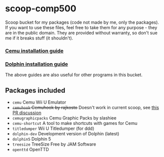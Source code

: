 # scoop-comp500
Scoop bucket for my packages (code not made by me, only the packages). If you want to use these files, feel free to take them for any purpose - they are in the public domain. They are provided without warranty, so don't sue me if it breaks stuff (it shouldn't).

### [Cemu installation guide](https://github.com/comp500/scoop-comp500/wiki/Cemu-installation-guide-with-Scoop)
### [Dolphin installation guide](https://github.com/comp500/scoop-comp500/wiki/Dolphin-installation-guide-with-Scoop)
The above guides are also useful for other programs in this bucket.

## Packages included
- `cemu` Cemu Wii U Emulator
- ~~`cemuhook` Cemuhook by rajkosto~~ Doesn't work in current scoop, see [this PR discussion](https://github.com/lukesampson/scoop/pull/1385)
- `cemugraphicpacks` Cemu Graphic Packs by slashiee
- `cemu-shortcut` A tool to make shortcuts with games for Cemu
- `titledumper` Wii U Titledumper (for ddd)
- `dolphin-dev` Development version of Dolphin (latest)
- `dolphin5` Dolphin 5
- `treesize` TreeSize Free by JAM Software
- `openttd` OpenTTD
